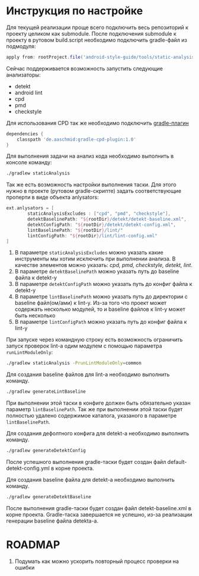 # Инструкция по настройке

Для текущей реализации проще всего подключить весь репозиторий к проекту целиком как submodule.
После подключения submodule к проекту в рутовом build.script необходимо подключить gradle-файл из подмодуля:
```gradle
apply from: rootProject.file('android-style-guide/tools/static-analysis/gradle/staticAnalysis.gradle')
```
Сейчас поддерживается возможность запустить следующие анализаторы:
  - detekt
  - android lint
  - cpd
  - pmd
  - checkstyle

Для использования CPD так же необходимо подключить [gradle-плагин](https://github.com/aaschmid/gradle-cpd-plugin)
```gradle
dependencies {
    classpath 'de.aaschmid:gradle-cpd-plugin:1.0'
}
```
Для выполнения задачи на анализ кода необходимо выполнить в консоле команду:
```sh
./gradlew staticAnalysis
```
Так же есть возможность настройки выполнения таски. Для этого нужно в проекте (рутовом gradle-скрипте) задать соответствующие проперти в виде объекта anlysators:
```gradle
ext.anlysators = [
        staticAnalysisExcludes : ["cpd", "pmd", "checkstyle"],
        detektBaselinePath: "${rootDir}/detekt/detekt-baseline.xml",
        detektConfigPath: "${rootDir}/detekt/detekt-config.xml",
        lintBaselinePath: "${rootDir}/lint/"
        lintConfigPath: "${rootDir}/lint/lint-config.xml"
]
```
1. В параметре `staticAnalysisExcludes` можно указать какие инструменты мы хотим исключить при выполнении анализа. В качестве элементов можно указать: *cpd, pmd, checkstyle, detekt, lint*.
2. В параметре `detektBaselinePath` можно указать путь до baseline файла к detekt-у
3. В параметре `detektConfigPath` можно указать путь до конфиг файла к detekt-у
4. В параметре `lintBaselinePath` можно указать путь до директории с baseline файл(ом/ами) к lint-у. Из-за того что проект может содержать несколько модулей, то и baseline файлов к lint-у может быть несколько
5. В параметре `lintConfigPath` можно указать путь до конфиг файла к lint-у


При запуске через командную строку есть возможность ограничить запуск проверок lint-a одим модулем с помощью параметра `runLintModuleOnly`:
```sh
./gradlew staticAnalysis -PrunLintModuleOnly=common
```
Для создания baseline файлов для lint-a необходимо выполнить команду.
```sh
./gradlew generateLintBaseline
```
При выполнении этой таски в конфиге должен быть обязательно указан параметр `lintBaselinePath`.
Так же при выполнении этой таски будет полностью удалено содержимое каталога, указаного в параметре `lintBaselinePath`.

Для создания дефолтного конфига для detekt-a необходимо выполнить команду.
```sh
./gradlew generateDetektConfig
```
После успешного выполнения gradle-таски будет создан файл default-detekt-config.yml в корне проекта.

Для создания baseline файла для detekt-a необходимо выполнить команду.
```sh
./gradlew generateDetektBaseline
```
После выполнения gradle-таски будет создан файл detekt-baseline.xml в корне проекта. Gradle-таска завершается не успешно, из-за реализации генерации baseline файла detekta-a.

# ROADMAP

1. Подумать как можно ускорить повторный процесс проверки на ошибки